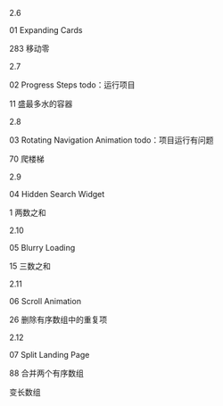 2.6

01 Expanding Cards

283 移动零



2.7

02 Progress Steps  todo：运行项目

11 盛最多水的容器



2.8

03 Rotating Navigation Animation todo：项目运行有问题

70 爬楼梯



2.9

04 Hidden Search Widget

1 两数之和



2.10

05 Blurry Loading

15 三数之和



2.11

06 Scroll Animation

26 删除有序数组中的重复项



2.12

07 Split Landing Page

 88 合并两个有序数组



变长数组
